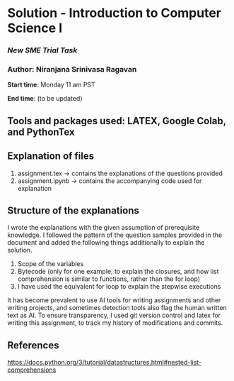 # **Solution - Introduction to Computer Science I**

### _New SME Trial Task_ 

### Author: Niranjana Srinivasa Ragavan


**Start time**: Monday 11 am PST 

**End time**: (to be updated)

## **Tools and packages used:** LATEX, Google Colab, and PythonTex

## **Explanation of files**

1. assignment.tex → contains the explanations of the questions provided
2. assignment.ipynb → contains the accompanying code used for explanation

## Structure of the explanations

I wrote the explanations with the given assumption of prerequisite knowledge. I followed the pattern of the question samples provided in the document and added the following things additionally to explain the solution.

1. Scope of the variables
2. Bytecode (only for one example, to explain the closures, and how list comprehension is similar to functions, rather than the for loop)
3. I have used the equivalent for loop to explain the stepwise executions


It has become prevalent to use AI tools for writing assignments and other writing projects, and sometimes detection tools also flag the human written text as AI. To ensure transparency, I used git version control and latex for writing this assignment, to track my history of modifications and commits.

## **References**

https://docs.python.org/3/tutorial/datastructures.html#nested-list-comprehensions

